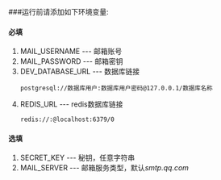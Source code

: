 ###运行前请添加如下环境变量:
#### 必填
1. MAIL_USERNAME --- 邮箱账号
2. MAIL_PASSWORD --- 邮箱密钥
3. DEV_DATABASE_URL --- 数据库链接
    ```
    postgresql://数据库用户:数据库用户密码@127.0.0.1/数据库名称
    ```
4. REDIS_URL --- redis数据库链接
    ```
    redis://:@localhost:6379/0
    ```
#### 选填
1. SECRET_KEY  --- 秘钥，任意字符串
2. MAIL_SERVER --- 邮箱服务类型，默认*smtp.qq.com*
